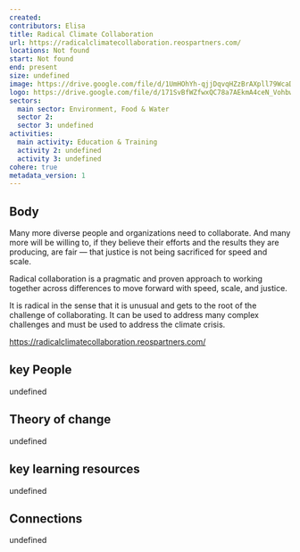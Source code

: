 ```yaml
---
created:
contributors: Elisa
title: Radical Climate Collaboration
url: https://radicalclimatecollaboration.reospartners.com/ 
locations: Not found
start: Not found
end: present
size: undefined
image: https://drive.google.com/file/d/1UmHOhYh-qjjDqvqHZzBrAXpll79WcaDj/view?usp=drive_link
logo: https://drive.google.com/file/d/171SvBfWZfwxQC78a7AEkmA4ceN_Vohbw/view?usp=drive_link
sectors:
  main sector: Environment, Food & Water
  sector 2: 
  sector 3: undefined
activities: 
  main activity: Education & Training
  activity 2: undefined
  activity 3: undefined
cohere: true
metadata_version: 1
---
```



## Body

Many more diverse people and organizations need to collaborate. And many more will be willing to, if they believe their efforts and the results they are producing, are fair — that justice is not being sacrificed for speed and scale.

Radical collaboration is a pragmatic and proven approach to working together across differences to move forward with speed, scale, and justice.

It is radical in the sense that it is unusual and gets to the root of the challenge of collaborating. It can be used to address many complex challenges and must be used to address the climate crisis.

https://radicalclimatecollaboration.reospartners.com/

## key People

undefined

## Theory of change

undefined

## key learning resources

undefined

## Connections

undefined


